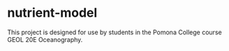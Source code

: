 # nutrient-model

This project is designed for use by students in the Pomona College course GEOL 20E Oceanography.
